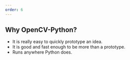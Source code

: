 ```yaml
---
order: 6
---
```


## Why OpenCV-Python?

* It is really easy to quickly prototype an idea.
* It is good and fast enough to be more than a prototype.
* Runs anywhere Python does.
